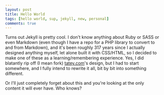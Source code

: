 ```yaml
---
layout: post
title: Hello World
tags: [hello world, sup, jekyll, new, personal]
comments: true
---
```


Turns out Jekyll is pretty cool. I don't know anything about Ruby or SASS or even Markdown (even though I have a repo for a PHP library to convert to and from Markdown), and it's been roughly 317 years since I actually designed anything myself, let alone built it with CSS/HTML, so I decided to make one of these as a learning/remembering experience. Yes, I did blatantly rip off (I mean fork) [tatey.com](http://tatey.com)'s design, but I had to start somewhere, and I fully intend to rewrite it all, bit by bit into something different. 

Or I'll just completely forget about this and you're looking at the only content it will ever have. Who knows?
